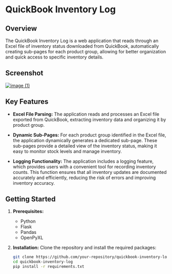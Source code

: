 # QuickBook Inventory Log

## Overview

The QuickBook Inventory Log is a web application that reads through an Excel file of inventory status downloaded from QuickBook, automatically creating sub-pages for each product group, allowing for better organization and quick access to specific inventory details.

## Screenshot
[
![image (1)](https://github.com/user-attachments/assets/b780b3b2-980c-44ab-8536-6c66c4f42842)
](url)

## Key Features

- **Excel File Parsing:** The application reads and processes an Excel file exported from QuickBook, extracting inventory data and organizing it by product group.
  
- **Dynamic Sub-Pages:** For each product group identified in the Excel file, the application dynamically generates a dedicated sub-page. These sub-pages provide a detailed view of the inventory status, making it easy to monitor stock levels and manage inventory.

- **Logging Functionality:** The application includes a logging feature, which provides users with a convenient tool for recording inventory counts. This function ensures that all inventory updates are documented accurately and efficiently, reducing the risk of errors and improving inventory accuracy.

## Getting Started

1. **Prerequisites:**
   - Python
   - Flask
   - Pandas
   - OpenPyXL

2. **Installation:**
   Clone the repository and install the required packages:
   ```bash
   git clone https://github.com/your-repository/quickbook-inventory-log.git
   cd quickbook-inventory-log
   pip install -r requirements.txt
